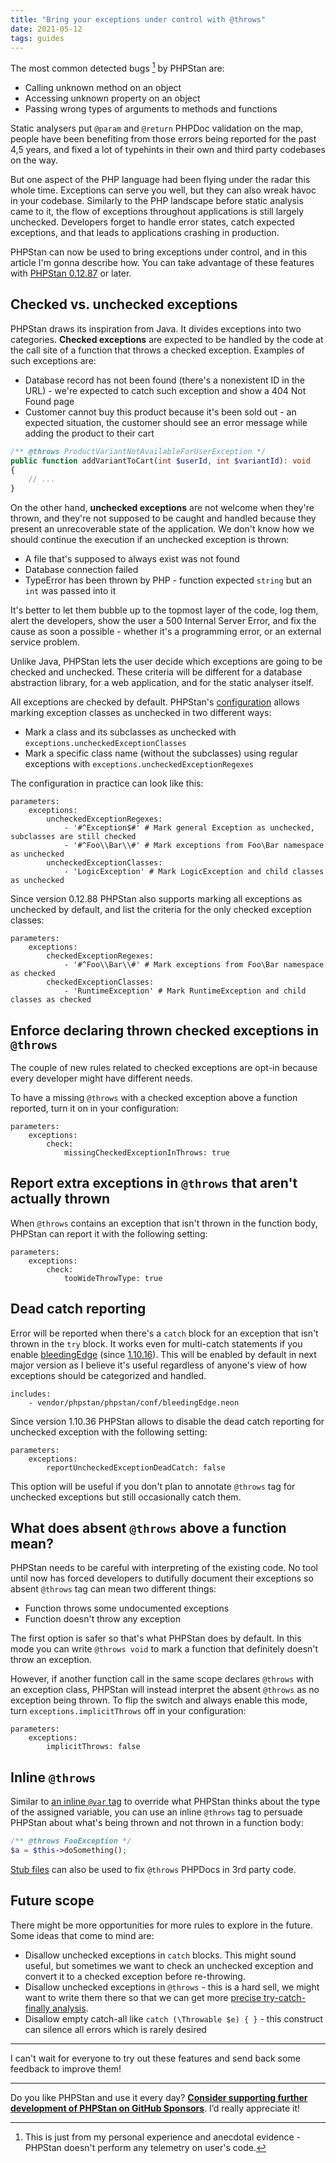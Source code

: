 ```yaml
---
title: "Bring your exceptions under control with @throws"
date: 2021-05-12
tags: guides
---
```


The most common detected bugs [^telemetry] by PHPStan are:

[^telemetry]: This is just from my personal experience and anecdotal evidence - PHPStan doesn't perform any telemetry on user's code.

* Calling unknown method on an object
* Accessing unknown property on an object
* Passing wrong types of arguments to methods and functions

Static analysers put `@param` and `@return` PHPDoc validation on the map, people have been benefiting from those errors being reported for the past 4,5 years, and fixed a lot of typehints in their own and third party codebases on the way.

But one aspect of the PHP language had been flying under the radar this whole time. Exceptions can serve you well, but they can also wreak havoc in your codebase. Similarly to the PHP landscape before static analysis came to it, the flow of exceptions throughout applications is still largely unchecked. Developers forget to handle error states, catch expected exceptions, and that leads to applications crashing in production.

PHPStan can now be used to bring exceptions under control, and in this article I'm gonna describe how. You can take advantage of these features with [PHPStan 0.12.87](https://github.com/phpstan/phpstan/releases/tag/0.12.87) or later.

Checked vs. unchecked exceptions
------------------------

PHPStan draws its inspiration from Java. It divides exceptions into two categories. **Checked exceptions** are expected to be handled by the code at the call site of a function that throws a checked exception. Examples of such exceptions are:

* Database record has not been found (there's a nonexistent ID in the URL) - we're expected to catch such exception and show a 404 Not Found page
* Customer cannot buy this product because it's been sold out - an expected situation, the customer should see an error message while adding the product to their cart

```php
/** @throws ProductVariantNotAvailableForUserException */
public function addVariantToCart(int $userId, int $variantId): void
{
	// ...
}
```

On the other hand, **unchecked exceptions** are not welcome when they're thrown, and they're not supposed to be caught and handled because they present an unrecoverable state of the application. We don't know how we should continue the execution if an unchecked exception is thrown:

* A file that's supposed to always exist was not found
* Database connection failed
* TypeError has been thrown by PHP - function expected `string` but an `int` was passed into it

It's better to let them bubble up to the topmost layer of the code, log them, alert the developers, show the user a 500 Internal Server Error, and fix the cause as soon a possible - whether it's a programming error, or an external service problem.

Unlike Java, PHPStan lets the user decide which exceptions are going to be checked and unchecked. These criteria will be different for a database abstraction library, for a web application, and for the static analyser itself.

All exceptions are checked by default. PHPStan's [configuration](/config-reference) allows marking exception classes as unchecked in two different ways:

* Mark a class and its subclasses as unchecked with `exceptions.uncheckedExceptionClasses`
* Mark a specific class name (without the subclasses) using regular exceptions with `exceptions.uncheckedExceptionRegexes`

The configuration in practice can look like this:

```neon
parameters:
	exceptions:
		uncheckedExceptionRegexes:
			- '#^Exception$#' # Mark general Exception as unchecked, subclasses are still checked
			- '#^Foo\\Bar\\#' # Mark exceptions from Foo\Bar namespace as unchecked
		uncheckedExceptionClasses:
			- 'LogicException' # Mark LogicException and child classes as unchecked
```

Since version 0.12.88 PHPStan also supports marking all exceptions as unchecked by default, and list the criteria for the only checked exception classes:

```neon
parameters:
	exceptions:
		checkedExceptionRegexes:
			- '#^Foo\\Bar\\#' # Mark exceptions from Foo\Bar namespace as checked
		checkedExceptionClasses:
			- 'RuntimeException' # Mark RuntimeException and child classes as checked
```

Enforce declaring thrown checked exceptions in `@throws`
------------------------

The couple of new rules related to checked exceptions are opt-in because every developer might have different needs.

To have a missing `@throws` with a checked exception above a function reported, turn it on in your configuration:

```neon
parameters:
	exceptions:
		check:
			missingCheckedExceptionInThrows: true
```

Report extra exceptions in `@throws` that aren't actually thrown
------------------------

When `@throws` contains an exception that isn't thrown in the function body, PHPStan can report it with the following setting:

```neon
parameters:
	exceptions:
		check:
			tooWideThrowType: true
```

Dead catch reporting
------------------------

Error will be reported when there's a `catch` block for an exception that isn't thrown in the `try` block. It works even for multi-catch statements if you enable [bleedingEdge](/blog/what-is-bleeding-edge) (since [1.10.16](https://github.com/phpstan/phpstan/releases/tag/1.10.16)). This will be enabled by default in next major version as I believe it's useful regardless of anyone's view of how exceptions should be categorized and handled.

```neon
includes:
	- vendor/phpstan/phpstan/conf/bleedingEdge.neon
```

Since version 1.10.36 PHPStan allows to disable the dead catch reporting for unchecked exception with the following setting:

```neon
parameters:
	exceptions:
		reportUncheckedExceptionDeadCatch: false
```

This option will be useful if you don't plan to annotate `@throws` tag for unchecked exceptions but still occasionally catch them.

What does absent `@throws` above a function mean?
------------------------

PHPStan needs to be careful with interpreting of the existing code. No tool until now has forced developers to dutifully document their exceptions so absent `@throws` tag can mean two different things:

* Function throws some undocumented exceptions
* Function doesn't throw any exception

The first option is safer so that's what PHPStan does by default. In this mode you can write `@throws void` to mark a function that definitely doesn't throw an exception.

However, if another function call in the same scope declares `@throws` with an exception class, PHPStan will instead interpret the absent `@throws` as no exception being thrown. To flip the switch and always enable this mode, turn `exceptions.implicitThrows` off in your configuration:

```neon
parameters:
	exceptions:
		implicitThrows: false
```

Inline `@throws`
------------------------

Similar to [an inline `@var` tag](/writing-php-code/phpdocs-basics#inline-%40var) to override what PHPStan thinks about the type of the assigned variable, you can use an inline `@throws` tag to persuade PHPStan about what's being thrown and not thrown in a function body:

```php
/** @throws FooException */
$a = $this->doSomething();
```

[Stub files](/user-guide/stub-files) can also be used to fix `@throws` PHPDocs in 3rd party code.

Future scope
------------------------

There might be more opportunities for more rules to explore in the future. Some ideas that come to mind are:

* Disallow unchecked exceptions in `catch` blocks. This might sound useful, but sometimes we want to check an unchecked exception and convert it to a checked exception before re-throwing.
* Disallow unchecked exceptions in `@throws` - this is a hard sell, we might want to write them there so that we can get more [precise try-catch-finally analysis](/blog/precise-try-catch-finally-analysis).
* Disallow empty catch-all like `catch (\Throwable $e) { }` - this construct can silence all errors which is rarely desired

-----------------

I can't wait for everyone to try out these features and send back some feedback to improve them!

---

Do you like PHPStan and use it every day? [**Consider supporting further development of PHPStan on GitHub Sponsors**](https://github.com/sponsors/ondrejmirtes/). I’d really appreciate it!
